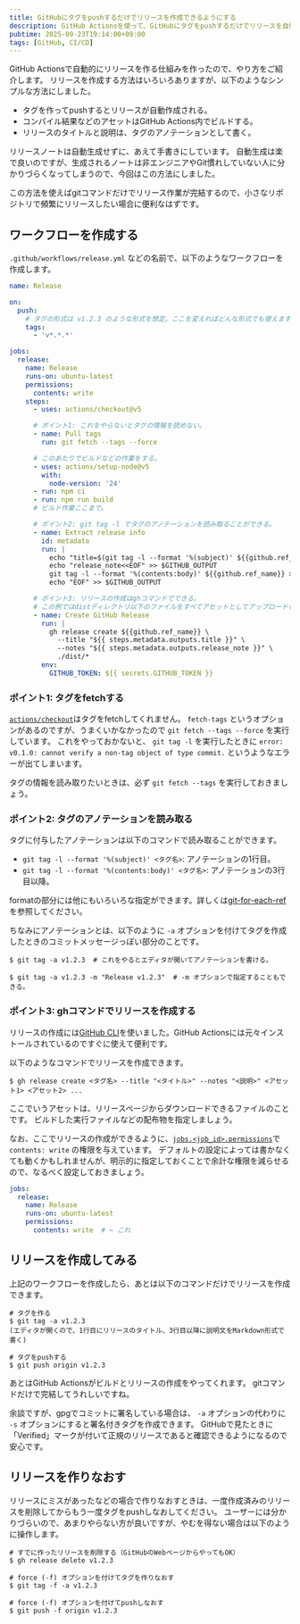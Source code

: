 ```yaml
---
title: GitHubにタグをpushするだけでリリースを作成できるようにする
description: GitHub Actionsを使って、GitHubにタグをpushするだけでリリースを自動作成する方法を紹介します。あえてリリースノートの自動生成などはせず、タグのアノテーションをそのまま使うシンプルな方法にしています。高頻度で小さなリリースを出すときに便利です。
pubtime: 2025-09-23T19:14:00+09:00
tags: [GitHub, CI/CD]
---
```


GitHub Actionsで自動的にリリースを作る仕組みを作ったので、やり方をご紹介します。
リリースを作成する方法はいろいろありますが、以下のようなシンプルな方法にしました。

- タグを作ってpushするとリリースが自動作成される。
- コンパイル結果などのアセットはGitHub Actions内でビルドする。
- リリースのタイトルと説明は、タグのアノテーションとして書く。

リリースノートは自動生成せずに、あえて手書きにしています。
自動生成は楽で良いのですが、生成されるノートは非エンジニアやGit慣れしていない人に分かりづらくなってしまうので、今回はこの方法にしました。

この方法を使えばgitコマンドだけでリリース作業が完結するので、小さなリポジトリで頻繁にリリースしたい場合に便利なはずです。


## ワークフローを作成する

`.github/workflows/release.yml` などの名前で、以下のようなワークフローを作成します。

```yaml
name: Release

on:
  push:
    # タグの形式は v1.2.3 のような形式を想定。ここを変えればどんな形式でも使えます。
    tags:
      - 'v*.*.*'

jobs:
  release:
    name: Release
    runs-on: ubuntu-latest
    permissions:
      contents: write
    steps:
      - uses: actions/checkout@v5

      # ポイント1: これをやらないとタグの情報を読めない。
      - name: Pull tags
        run: git fetch --tags --force

      # このあたりでビルドなどの作業をする。
      - uses: actions/setup-node@v5
        with:
          node-version: '24'
      - run: npm ci
      - run: npm run build
      # ビルド作業ここまで。

      # ポイント2: git tag -l でタグのアノテーションを読み取ることができる。
      - name: Extract release info
        id: metadata
        run: |
          echo "title=$(git tag -l --format '%(subject)' ${{github.ref_name}})" >> $GITHUB_OUTPUT
          echo "release_note<<EOF" >> $GITHUB_OUTPUT
          git tag -l --format '%(contents:body)' ${{github.ref_name}} >> $GITHUB_OUTPUT
          echo "EOF" >> $GITHUB_OUTPUT

      # ポイント3: リリースの作成はghコマンドでできる。
      # この例ではdistディレクトリ以下のファイルをすべてアセットとしてアップロードしている。
      - name: Create GitHub Release
        run: |
          gh release create ${{github.ref_name}} \
            --title "${{ steps.metadata.outputs.title }}" \
            --notes "${{ steps.metadata.outputs.release_note }}" \
            ./dist/*
        env:
          GITHUB_TOKEN: ${{ secrets.GITHUB_TOKEN }}
```

### ポイント1: タグをfetchする

[`actions/checkout`](https://github.com/actions/checkout)はタグをfetchしてくれません。 `fetch-tags` というオプションがあるのですが、うまくいかなかったので `git fetch --tags --force` を実行しています。
これをやっておかないと、 `git tag -l` を実行したときに `error: v0.1.0: cannot verify a non-tag object of type commit.` というようなエラーが出てしまいます。

タグの情報を読み取りたいときは、必ず `git fetch --tags` を実行しておきましょう。

### ポイント2: タグのアノテーションを読み取る

タグに付与したアノテーションは以下のコマンドで読み取ることができます。

- `git tag -l --format '%(subject)' <タグ名>`: アノテーションの1行目。
- `git tag -l --format '%(contents:body)' <タグ名>`: アノテーションの3行目以降。

formatの部分には他にもいろいろな指定ができます。詳しくは[git-for-each-ref](https://git-scm.com/docs/git-for-each-ref#_field_names)を参照してください。

ちなみにアノテーションとは、以下のように `-a` オプションを付けてタグを作成したときのコミットメッセージっぽい部分のことです。

```shell
$ git tag -a v1.2.3  # これをやるとエディタが開いてアノテーションを書ける。

$ git tag -a v1.2.3 -m "Release v1.2.3"  # -m オプションで指定することもできる。
```

### ポイント3: ghコマンドでリリースを作成する

リリースの作成には[GitHub CLI](https://docs.github.com/ja/github-cli/github-cli/about-github-cli)を使いました。GitHub Actionsには元々インストールされているのですぐに使えて便利です。

以下のようなコマンドでリリースを作成できます。

```shell
$ gh release create <タグ名> --title "<タイトル>" --notes "<説明>" <アセット1> <アセット2> ...
```

ここでいうアセットは、リリースページからダウンロードできるファイルのことです。
ビルドした実行ファイルなどの配布物を指定しましょう。

なお、ここでリリースの作成ができるように、[`jobs.<job_id>.permissions`](https://docs.github.com/ja/actions/reference/workflows-and-actions/workflow-syntax#jobsjob_idpermissions)で `contents: write` の権限を与えています。
デフォルトの設定によっては書かなくても動くかもしれませんが、明示的に指定しておくことで余計な権限を減らせるので、なるべく設定しておきましょう。

```yaml
jobs:
  release:
    name: Release
    runs-on: ubuntu-latest
    permissions:
      contents: write  # ← これ
```


## リリースを作成してみる

上記のワークフローを作成したら、あとは以下のコマンドだけでリリースを作成できます。

```shell
# タグを作る
$ git tag -a v1.2.3
(エディタが開くので、1行目にリリースのタイトル、3行目以降に説明文をMarkdown形式で書く)

# タグをpushする
$ git push origin v1.2.3
```

あとはGitHub Actionsがビルドとリリースの作成をやってくれます。
gitコマンドだけで完結してうれしいですね。

余談ですが、gpgでコミットに署名している場合は、 `-a` オプションの代わりに `-s` オプションにすると署名付きタグを作成できます。
GitHubで見たときに「Verified」マークが付いて正規のリリースであると確認できるようになるので安心です。


## リリースを作りなおす

リリースにミスがあったなどの場合で作りなおすときは、一度作成済みのリリースを削除してからもう一度タグをpushしなおしてください。
ユーザーには分かりづらいので、あまりやらない方が良いですが、やむを得ない場合は以下のように操作します。

```shell
# すでに作ったリリースを削除する（GitHubのWebページからやってもOK）
$ gh release delete v1.2.3

# force (-f) オプションを付けてタグを作りなおす
$ git tag -f -a v1.2.3

# force (-f) オプションを付けてpushしなおす
$ git push -f origin v1.2.3
```
